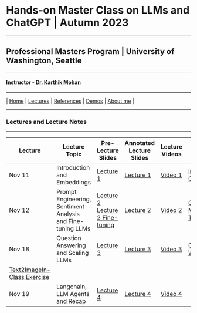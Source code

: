 # Hands-on Master Class on LLMs and ChatGPT | Autumn 2023

***
 
## Professional Masters Program | University of Washington, Seattle 

***


#### Instructor - [Dr. Karthik Mohan](https://www.ece.uw.edu/people/karthik-mohan/)

***

| [Home](index.md)  | [Lectures](lectures.md)    | [References](references.md) | [Demos](demos.md) | [About me](karthik.md) |


***


### Lectures and Lecture Notes

***

| Lecture | Lecture Topic | Pre-Lecture Slides | Annotated Lecture Slides | Lecture Videos | Notebooks | 
| --- | --- | --- | --- | --- | --- |
| Nov 11| Introduction and Embeddings |  [Lecture 1](Lectures/November_11_2023_lecture.pdf) | [Lecture 1]() | [Video 1]() |[In-Class Coding](In_Class/Nov11_In_Class_Assignment_ECE_UW_PMP_course_2023.ipynb) | 
| Nov 12 | Prompt Engineering, Sentiment Analysis and Fine-tuning LLMs | [Lecture 2](Lectures/Nov_12_prompting.pdf) [Lecture 2 Fine-tuning](Lectures/Nov_12_2023_Fine_tuning.pdf) | [Lecture 2]() | [Video 2]()  |[Coding](In_Class/Nov12_inclass_exercise.ipynb) [MRPC Fine-Tune](Lectures/mrpc_full_training_hugging_face.ipynb) |
| Nov 18 | Question Answering and Scaling LLMs | [Lecture 3]() | [Lecture 3]() | [Video 3]()  |[Class WalkThrough](Lectures/Nov_18_2023_Class_Walkthrough.ipynb) 
[Text2Image](Lectures/Text_to_Image_Demo.ipynb)[In-Class Exercise](In_Class/Nov_18_2023_In_class_Exercise.ipynb)|
| Nov 19 | Langchain, LLM Agents and Recap| [Lecture 4]() | [Lecture 4]() | [Video 4]()  | |